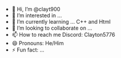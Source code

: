 - 👋 Hi, I’m @clayt900
- 👀 I’m interested in ...
- 🌱 I’m currently learning ... C++ and Html
- 💞️ I’m looking to collaborate on ...
- 📫 How to reach me Discord: Clayton5776
- 😄 Pronouns: He/Him
- ⚡ Fun fact: ...

<!---
clayt900/clayt900 is a ✨ special ✨ repository because its `README.md` (this file) appears on your GitHub profile.
You can click the Preview link to take a look at your changes.
--->
